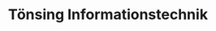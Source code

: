 ---
title: "Tönsing Informationstechnik"
url: /halle-westf/toensing-informationstechnik/
shop: Elektronik
---